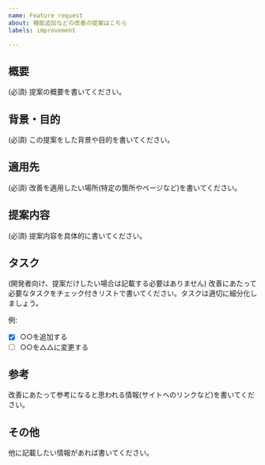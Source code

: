 ```yaml
---
name: Feature request
about: 機能追加などの改善の提案はこちら
labels: improvement

---
```


## 概要
(必須) 提案の概要を書いてください。

## 背景・目的
(必須) この提案をした背景や目的を書いてください。

## 適用先
(必須) 改善を適用したい場所(特定の箇所やページなど)を書いてください。

## 提案内容
(必須) 提案内容を具体的に書いてください。

## タスク
(開発者向け、提案だけしたい場合は記載する必要はありません) 
改善にあたって必要なタスクをチェック付きリストで書いてください。タスクは適切に細分化しましょう。

例:
- [x] ○○を追加する
- [ ] ○○を△△に変更する

## 参考
改善にあたって参考になると思われる情報(サイトへのリンクなど)を書いてください。

## その他
他に記載したい情報があれば書いてください。
